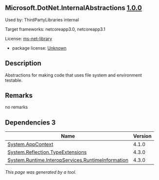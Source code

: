 Microsoft.DotNet.InternalAbstractions [1.0.0](https://www.nuget.org/packages/Microsoft.DotNet.InternalAbstractions/1.0.0)
--------------------

Used by: ThirdPartyLibraries internal

Target frameworks: netcoreapp3.0, netcoreapp3.1

License: [ms-net-library](../../../../licenses/ms-net-library) 

- package license: [Unknown]() 

Description
-----------
Abstractions for making code that uses file system and environment testable.

Remarks
-----------
no remarks


Dependencies 3
-----------

|Name|Version|
|----------|:----|
|[System.AppContext](../../../../packages/nuget.org/system.appcontext/4.1.0)|4.1.0|
|[System.Reflection.TypeExtensions](../../../../packages/nuget.org/system.reflection.typeextensions/4.3.0)|4.3.0|
|[System.Runtime.InteropServices.RuntimeInformation](../../../../packages/nuget.org/system.runtime.interopservices.runtimeinformation/4.3.0)|4.3.0|

*This page was generated by a tool.*